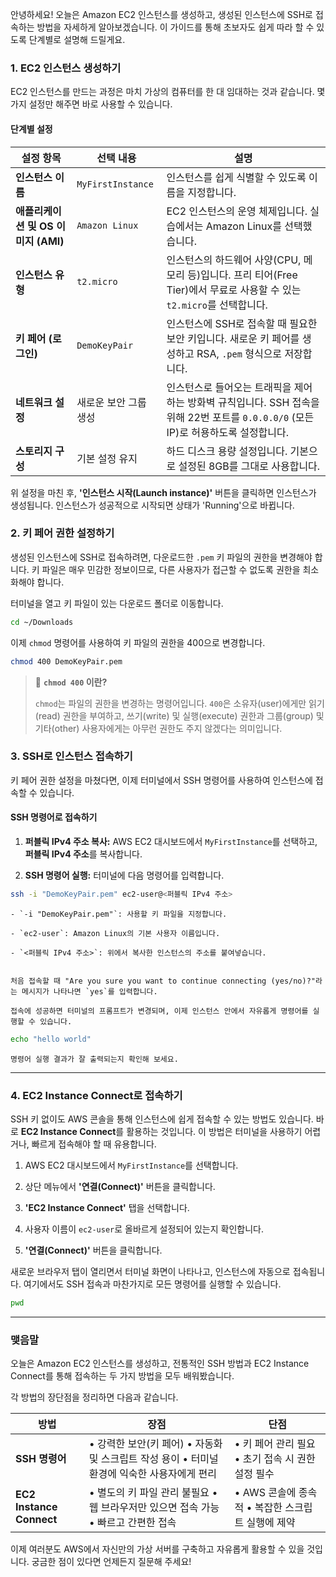 
안녕하세요! 오늘은 Amazon EC2 인스턴스를 생성하고, 생성된 인스턴스에 SSH로 접속하는 방법을 자세하게 알아보겠습니다. 이 가이드를 통해 초보자도 쉽게 따라 할 수 있도록 단계별로 설명해 드릴게요.

### 1. EC2 인스턴스 생성하기

EC2 인스턴스를 만드는 과정은 마치 가상의 컴퓨터를 한 대 임대하는 것과 같습니다. 몇 가지 설정만 해주면 바로 사용할 수 있습니다.

#### **단계별 설정**

|설정 항목|선택 내용|설명|
|---|---|---|
|**인스턴스 이름**|`MyFirstInstance`|인스턴스를 쉽게 식별할 수 있도록 이름을 지정합니다.|
|**애플리케이션 및 OS 이미지 (AMI)**|`Amazon Linux`|EC2 인스턴스의 운영 체제입니다. 실습에서는 Amazon Linux를 선택했습니다.|
|**인스턴스 유형**|`t2.micro`|인스턴스의 하드웨어 사양(CPU, 메모리 등)입니다. 프리 티어(Free Tier)에서 무료로 사용할 수 있는 `t2.micro`를 선택합니다.|
|**키 페어 (로그인)**|`DemoKeyPair`|인스턴스에 SSH로 접속할 때 필요한 보안 키입니다. 새로운 키 페어를 생성하고 RSA, `.pem` 형식으로 저장합니다.|
|**네트워크 설정**|새로운 보안 그룹 생성|인스턴스로 들어오는 트래픽을 제어하는 방화벽 규칙입니다. SSH 접속을 위해 22번 포트를 `0.0.0.0/0` (모든 IP)로 허용하도록 설정합니다.|
|**스토리지 구성**|기본 설정 유지|하드 디스크 용량 설정입니다. 기본으로 설정된 8GB를 그대로 사용합니다.|

위 설정을 마친 후, **'인스턴스 시작(Launch instance)'** 버튼을 클릭하면 인스턴스가 생성됩니다. 인스턴스가 성공적으로 시작되면 상태가 'Running'으로 바뀝니다.

### 2. 키 페어 권한 설정하기

생성된 인스턴스에 SSH로 접속하려면, 다운로드한 `.pem` 키 파일의 권한을 변경해야 합니다. 키 파일은 매우 민감한 정보이므로, 다른 사용자가 접근할 수 없도록 권한을 최소화해야 합니다.

터미널을 열고 키 파일이 있는 다운로드 폴더로 이동합니다.

```Bash
cd ~/Downloads
```

이제 `chmod` 명령어를 사용하여 키 파일의 권한을 400으로 변경합니다.

```Bash
chmod 400 DemoKeyPair.pem
```

> 🔑 **`chmod 400` 이란?**
> 
> `chmod`는 파일의 권한을 변경하는 명령어입니다. `400`은 소유자(user)에게만 읽기(read) 권한을 부여하고, 쓰기(write) 및 실행(execute) 권한과 그룹(group) 및 기타(other) 사용자에게는 아무런 권한도 주지 않겠다는 의미입니다.

### 3. SSH로 인스턴스 접속하기

키 페어 권한 설정을 마쳤다면, 이제 터미널에서 SSH 명령어를 사용하여 인스턴스에 접속할 수 있습니다.

#### **SSH 명령어로 접속하기**

1. **퍼블릭 IPv4 주소 복사:** AWS EC2 대시보드에서 `MyFirstInstance`를 선택하고, **퍼블릭 IPv4 주소**를 복사합니다.
    
2. **SSH 명령어 실행:** 터미널에 다음 명령어를 입력합니다.
    
```Bash
ssh -i "DemoKeyPair.pem" ec2-user@<퍼블릭 IPv4 주소>
```
    
    - `-i "DemoKeyPair.pem"`: 사용할 키 파일을 지정합니다.
        
    - `ec2-user`: Amazon Linux의 기본 사용자 이름입니다.
        
    - `<퍼블릭 IPv4 주소>`: 위에서 복사한 인스턴스의 주소를 붙여넣습니다.
        
    
    처음 접속할 때 "Are you sure you want to continue connecting (yes/no)?"라는 메시지가 나타나면 `yes`를 입력합니다.
    
    접속에 성공하면 터미널의 프롬프트가 변경되며, 이제 인스턴스 안에서 자유롭게 명령어를 실행할 수 있습니다.
    
```Bash
echo "hello world"
```
    
    명령어 실행 결과가 잘 출력되는지 확인해 보세요.
    

---

### 4. EC2 Instance Connect로 접속하기

SSH 키 없이도 AWS 콘솔을 통해 인스턴스에 쉽게 접속할 수 있는 방법도 있습니다. 바로 **EC2 Instance Connect**를 활용하는 것입니다. 이 방법은 터미널을 사용하기 어렵거나, 빠르게 접속해야 할 때 유용합니다.

1. AWS EC2 대시보드에서 `MyFirstInstance`를 선택합니다.
    
2. 상단 메뉴에서 **'연결(Connect)'** 버튼을 클릭합니다.
    
3. **'EC2 Instance Connect'** 탭을 선택합니다.
    
4. 사용자 이름이 `ec2-user`로 올바르게 설정되어 있는지 확인합니다.
    
5. **'연결(Connect)'** 버튼을 클릭합니다.
    

새로운 브라우저 탭이 열리면서 터미널 화면이 나타나고, 인스턴스에 자동으로 접속됩니다. 여기에서도 SSH 접속과 마찬가지로 모든 명령어를 실행할 수 있습니다.

```Bash
pwd
```

---

### 맺음말

오늘은 Amazon EC2 인스턴스를 생성하고, 전통적인 SSH 방법과 EC2 Instance Connect를 통해 접속하는 두 가지 방법을 모두 배워봤습니다.

각 방법의 장단점을 정리하면 다음과 같습니다.

|방법|장점|단점|
|---|---|---|
|**SSH 명령어**|• 강력한 보안(키 페어) • 자동화 및 스크립트 작성 용이 • 터미널 환경에 익숙한 사용자에게 편리|• 키 페어 관리 필요 • 초기 접속 시 권한 설정 필수|
|**EC2 Instance Connect**|• 별도의 키 파일 관리 불필요 • 웹 브라우저만 있으면 접속 가능 • 빠르고 간편한 접속|• AWS 콘솔에 종속적 • 복잡한 스크립트 실행에 제약|

이제 여러분도 AWS에서 자신만의 가상 서버를 구축하고 자유롭게 활용할 수 있을 것입니다. 궁금한 점이 있다면 언제든지 질문해 주세요!